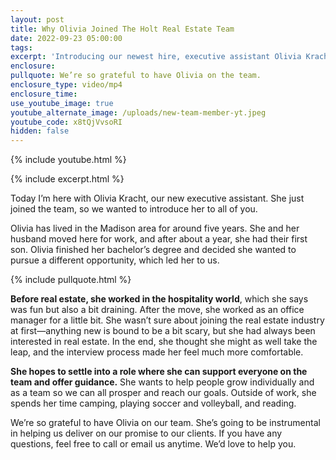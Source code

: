 ```yaml
---
layout: post
title: Why Olivia Joined The Holt Real Estate Team
date: 2022-09-23 05:00:00
tags:
excerpt: 'Introducing our newest hire, executive assistant Olivia Kracht. '
enclosure:
pullquote: We’re so grateful to have Olivia on the team.
enclosure_type: video/mp4
enclosure_time:
use_youtube_image: true
youtube_alternate_image: /uploads/new-team-member-yt.jpeg
youtube_code: x8tQjVvsoRI
hidden: false
---
```

{% include youtube.html %}

{% include excerpt.html %}

Today I’m here with Olivia Kracht, our new executive assistant. She just joined the team, so we wanted to introduce her to all of you.

Olivia has lived in the Madison area for around five years. She and her husband moved here for work, and after about a year, she had their first son. Olivia finished her bachelor’s degree and decided she wanted to pursue a different opportunity, which led her to us.

{% include pullquote.html %}

**Before real estate, she worked in the hospitality world**, which she says was fun but also a bit draining. After the move, she worked as an office manager for a little bit. She wasn’t sure about joining the real estate industry at first—anything new is bound to be a bit scary, but she had always been interested in real estate. In the end, she thought she might as well take the leap, and the interview process made her feel much more comfortable.

**She hopes to settle into a role where she can support everyone on the team and offer guidance.** She wants to help people grow individually and as a team so we can all prosper and reach our goals. Outside of work, she spends her time camping, playing soccer and volleyball, and reading.

We’re so grateful to have Olivia on our team. She’s going to be instrumental in helping us deliver on our promise to our clients. If you have any questions, feel free to call or email us anytime. We’d love to help you.